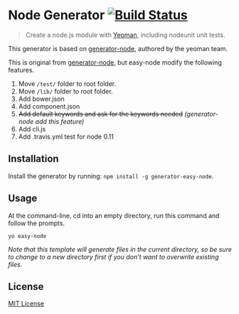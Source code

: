 # Node Generator [![Build Status](https://secure.travis-ci.org/easy-node/generator-easy-node.svg?branch=master)](https://travis-ci.org/easy-node/generator-easy-node)

> Create a node.js module with [Yeoman][], including nodeunit unit tests.

This generator is based on
[generator-node](https://github.com/yeoman/generator-node/), authored by the
yeoman team.

This is original from [generator-node](https://github.com/yeoman/generator-node/), but easy-node modify the following features.

1. Move `/test/` folder to root folder.
2. Move `/lib/` folder to root folder.
3. Add bower.json
4. Add component.json
5. <s>Add default keywords and ask for the keywords needed</s> *(generator-node add this feature)*
6. Add cli.js
7. Add .travis.yml test for node 0.11

[Yeoman]: http://yeoman.io/


## Installation

Install the generator by running: `npm install -g generator-easy-node`.


## Usage

At the command-line, cd into an empty directory, run this command and follow the prompts.

```
yo easy-node
```

_Note that this template will generate files in the current directory, so be sure to change to a new directory first if you don't want to overwrite existing files._


## License

[MIT License](http://en.wikipedia.org/wiki/MIT_License)
